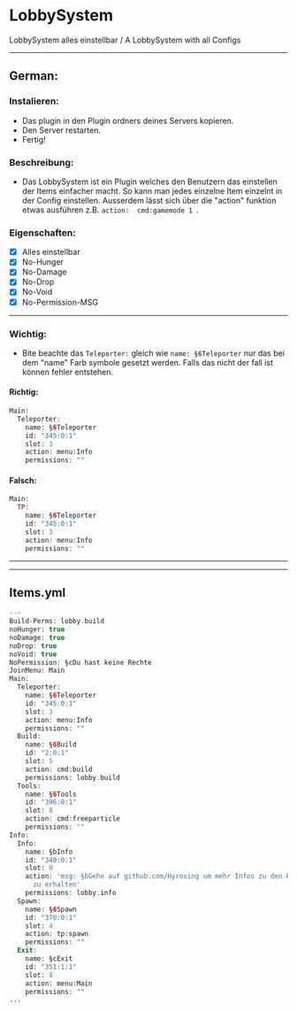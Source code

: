 # LobbySystem
LobbySystem alles einstellbar / A LobbySystem with all Configs

--------------------
## German:

### Instalieren:
- Das plugin in den Plugin ordners deines Servers kopieren. 
- Den Server restarten. 
- Fertig!

### Beschreibung:
- Das LobbySystem ist ein Plugin welches den Benutzern das einstellen der Items einfacher macht. So kann man jedes einzelne Item einzelnt in der Config einstellen. Ausserdem lässt sich über die "action" funktion etwas ausführen z.B. ```action:  cmd:gamemode 1 ```.

### Eigenschaften:
- [x] Alles einstellbar
- [x] No-Hunger
- [x] No-Damage
- [x] No-Drop
- [x] No-Void
- [x] No-Permission-MSG

------------
### Wichtig:
- Bite beachte das ```Teleporter:``` gleich wie ```name: §6Teleporter``` nur das bei dem "name" Farb symbole gesetzt werden. Falls das nicht der fall ist können fehler entstehen.

#### Richtig:
```php
Main:
  Teleporter:
    name: §6Teleporter
    id: "345:0:1"
    slot: 3
    action: menu:Info
    permissions: ""
```
#### Falsch:
```php
Main:
  TP:
    name: §6Teleporter
    id: "345:0:1"
    slot: 3
    action: menu:Info
    permissions: ""
```
---------

-----

## Items.yml
```php
---
Build-Perms: lobby.build
noHunger: true
noDamage: true
noDrop: true
noVoid: true
NoPermission: §cDu hast keine Rechte
JoinMenu: Main
Main:
  Teleporter:
    name: §6Teleporter
    id: "345:0:1"
    slot: 3
    action: menu:Info
    permissions: ""
  Build:
    name: §6Build
    id: "2:0:1"
    slot: 5
    action: cmd:build
    permissions: lobby.build
  Tools:
    name: §6Tools
    id: "396:0:1"
    slot: 8
    action: cmd:freeparticle
    permissions: ""
Info:
  Info:
    name: §bInfo
    id: "340:0:1"
    slot: 0
    action: 'msg: §bGehe auf github.com/Hyroxing um mehr Infos zu den Einstellungen
      zu erhalten'
    permissions: lobby.info
  Spawn:
    name: §6Spawn
    id: "378:0:1"
    slot: 4
    action: tp:spawn
    permissions: ""
  Exit:
    name: §cExit
    id: "351:1:1"
    slot: 8
    action: menu:Main
    permissions: ""
...
```
